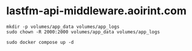 # lastfm-api-middleware.aoirint.com

```shell
mkdir -p volumes/app_data volumes/app_logs
sudo chown -R 2000:2000 volumes/app_data volumes/app_logs

sudo docker compose up -d
```

